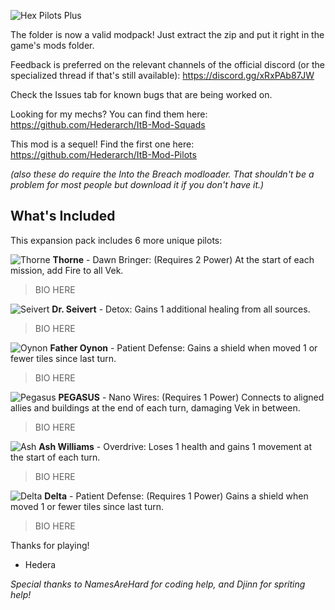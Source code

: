 ![Hex Pilots Plus](https://cdn.discordapp.com/attachments/699323570211520556/1083617043787554816/Hex_Plus_Logo_Big.png)

The folder is now a valid modpack! Just extract the zip and put it right in the game's mods folder.

Feedback is preferred on the relevant channels of the official discord (or the specialized thread if that's still available): https://discord.gg/xRxPAb87JW

Check the Issues tab for known bugs that are being worked on.

Looking for my mechs? You can find them here: https://github.com/Hederarch/ItB-Mod-Squads

This mod is a sequel! Find the first one here: https://github.com/Hederarch/ItB-Mod-Pilots

*(also these do require the Into the Breach modloader. That shouldn't be a problem for most people but download it if you don't have it.)*

## What's Included
This expansion pack includes 6 more unique pilots:

![Thorne](https://cdn.discordapp.com/attachments/699323570211520556/1083617793313865828/thorne.png)
**Thorne** - Dawn Bringer: (Requires 2 Power) At the start of each mission, add Fire to all Vek.

> BIO HERE

![Seivert](https://cdn.discordapp.com/attachments/699323570211520556/1083617792286269500/biohazard.png)
**Dr. Seivert** - Detox: Gains 1 additional healing from all sources.

> BIO HERE

![Oynon](https://cdn.discordapp.com/attachments/699323570211520556/1083617792667942953/oynon.png)
**Father Oynon** - Patient Defense: Gains a shield when moved 1 or fewer tiles since last turn. 

> BIO HERE

![Pegasus](https://cdn.discordapp.com/attachments/699323570211520556/1083617792877666304/pegasus.png)
**PEGASUS** - Nano Wires: (Requires 1 Power) Connects to aligned allies and buildings at the end of each turn, damaging Vek in between.

> BIO HERE

![Ash](https://cdn.discordapp.com/attachments/699323570211520556/1083617793079005255/scravenger.png)
**Ash Williams** - Overdrive: Loses 1 health and gains 1 movement at the start of each turn.

> BIO HERE

![Delta](https://media.discordapp.net/attachments/699323570211520556/1083617792487608340/glider.png)
**Delta** - Patient Defense: (Requires 1 Power) Gains a shield when moved 1 or fewer tiles since last turn. 

> BIO HERE

Thanks for playing!
- Hedera

*Special thanks to NamesAreHard for coding help, and Djinn for spriting help!*
